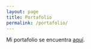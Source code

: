 ```yaml
---
layout: page
title: Portafolio
permalink: /portafolio/
---
```


Mi portafolio se encuentra [aquí](../files/portafolio_constanzalledo.pdf).
